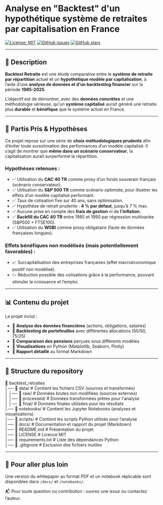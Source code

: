 # Analyse en "Backtest" d'un hypothétique système de retraites par capitalisation en France

[![License: MIT](https://img.shields.io/badge/License-MIT-green.svg)](LICENSE)
[![GitHub issues](https://img.shields.io/github/issues/Vincent-20-100/backtest_retraites)](https://github.com/Vincent-20-100/backtest_retraites/issues)
[![GitHub stars](https://img.shields.io/github/stars/Vincent-20-100/backtest_retraites?style=social&cacheBuster=1)](https://github.com/Vincent-20-100/backtest_retraites/stargazers)

---

## 📝 Description
**Backtest Retraite** est une étude comparative entre le **système de retraite par répartition** actuel et un **hypothétique modèle par capitalisation**, à l’aide d’une **analyse de données et d’un backtesting financier** sur la période **1985-2025**.

L’objectif est de démontrer, avec des **données concrètes** et une méthodologie sérieuse, qu'un **système capitalisé** aurait généré une retraite plus **durable** et **bénéfique** que le système actuel en France.

---

## 🎯 Partis Pris & Hypothèses

Ce projet repose sur une série de **choix méthodologiques prudents** afin d’éviter toute surestimation des performances d’un modèle capitalisé. Il s’agit de montrer que **même dans un scénario conservateur**, la capitalisation aurait surperformé la répartition.

### Hypothèses retenues :
- ✅ Utilisation du **CAC 40 TR** comme proxy d’un fonds souverain français (scénario conservateur).
- ✅ Utilisation du **S&P 500 TR** comme scénario optimiste, pour illustrer les effets d’un modèle capitalisé performant.
- ✅ Taux de cotisation fixe sur 40 ans, sans optimisation.
- ✅ Hypothèse de retrait prudente : **4 % par défaut**, jusqu’à 7 % max.
- ✅ Aucune prise en compte des **frais de gestion** ni de **l’inflation**.
- ✅ **Backfill du CAC 40 TR** entre 1985 et 1990 par régression multivariée (S&P500 + FTSE100).
- ✅ Utilisation du **WGBI** comme proxy obligataire (faute de données françaises longues).

### Effets bénéfiques non modélisés (mais potentiellement favorables) :
- 📈 Surcapitalisation des entreprises françaises (effet macroéconomique positif non modélisé).
- 📉 Réduction possible des cotisations grâce à la performance, pouvant stimuler la croissance et l’emploi.

---

## 📊 Contenu du projet
Le projet inclut :
- 🔹 **Analyse des données financières** (actions, obligations, salaires)
- 🔹 **Backtesting de portefeuilles** avec différentes allocations (50/50, 75/25)
- 🔹 **Comparaison des pensions** perçues sous différents modèles
- 🔹 **Visualisations** en Python (Matplotlib, Seaborn, Plotly)
- 🔹 **Rapport détaillé** au format Markdown

---

## 📂 Structure du repository
📂 backtest_retraites  
│── 📂 data/            # Contient les fichiers CSV (sources et transformés)  
│   │── 📂 raw/         # Données brutes non modifiées (sources externes)  
│   │── 📂 processed/   # Données transformées prêtes pour l'analyse  
│   │── 📂 final/       # Données finales utilisées pour les résultats  
│── 📂 notebooks/       # Contient les Jupyter Notebooks (analyses et visualisations)  
│── 📂 scripts/         # Contient les scripts Python utilisés pour l’analyse  
│── 📂 docs/            # Documentation et rapport du projet (Markdown)  
│── 📄 README.md        # Présentation du projet  
│── 📄 LICENSE          # Licence MIT  
│── 📄 requirements.txt # Liste des dépendances Python  
│── 📄 .gitignore       # Exclusion des fichiers inutiles

---

## 🚀 Pour aller plus loin
Une version du whitepaper au format PDF et un notebook réplicable sont disponibles dans `/docs/` et `/notebooks/`.

📬 Pour toute question ou contribution : ouvrez une *issue* ou contactez l’auteur.

